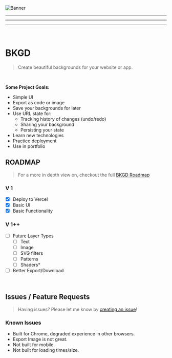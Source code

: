 ![Banner](src/public/bkgdapp.png)

---

---

---

<br>

# BKGD

> Create beautiful backgrounds for your website or app.

<br>

**Some Project Goals:**

- Simple UI
- Export as code or image
- Save your backgrounds for later
- Use URL state for:
  - Tracking history of changes (undo/redo)
  - Sharing your background
  - Persisting your state
- Learn new technologies
- Practice deployment
- Use in portfolio

## ROADMAP

> For a more in depth view on, checkout the full [BKGD Roadmap](https://github.com/users/damienbullis/projects/1)

### V 1

- [x] Deploy to Vercel
- [x] Basic UI
- [x] Basic Functionality

### V 1++

- [ ] Future Layer Types
  - [ ] Text
  - [ ] Image
  - [ ] SVG filters
  - [ ] Patterns
  - [ ] Shaders\*
- [ ] Better Export/Download

<br>

## Issues / Feature Requests

> Having issues? Please let me know by [creating an issue](https://github.com/damienbullis/bkgd-app/issues/new)!

### Known Issues

- Built for Chrome, degraded experience in other browsers.
- Export Image is not great.
- Not built for mobile.
- Not built for loading times/size.
